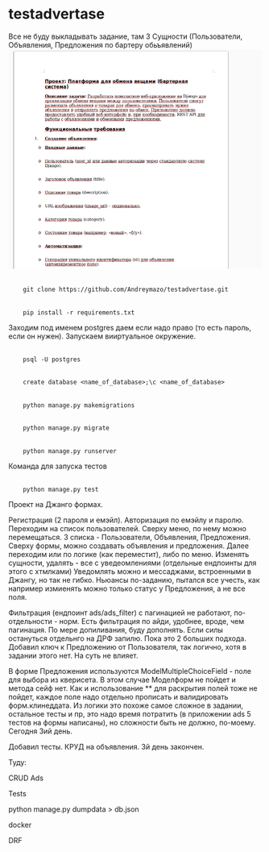# testadvertase
Все не буду выкладывать задание, там 3 Сущности (Пользователи, Объявления, Предложения по бартеру обьъявлений)
![](/media/media/Screenshot%20from%202025-05-23%2019-26-56.png)


##
        git clone https://github.com/Andreymazo/testadvertase.git

##
        pip install -r requirements.txt

Заходим под именем postgres даем если надо право (то есть пароль, если он нужен). Запускаем вииртуальное окружение.
 
##
        psql -U postgres

##
        create database <name_of_database>;\c <name_of_database>

##
        python manage.py makemigrations

##
        python manage.py migrate


##
        python manage.py runserver

Команда для запуска тестов
##
        python manage.py test



Проект на Джанго формах. 

Регистрация (2 пароля и емэйл). Авторизация по емэйлу и паролю. Переходим на список пользователей. Сверху меню, по нему можно перемещаться.
3 списка - Пользователи, Объявления, Предложения. Сверху формы, можно создавать объявления и предложения. Далее переходим или по логике (как переместит), либо по меню. Изменять сущности, удалять - все с уведеомлениями (отдельные ендпоинты для этого с хтмлками) Уведомлять можно и мессаджами, встроенными в Джангу, но так не гибко. Ньюансы по-заданию, пытался все учесть, как например измиенять можно только статус у Предложения, а не все поля.

Фильтрация (ендпоинт ads/ads_filter) с пагинацией не работают, по-отдельности - норм. Есть фильтрация по айди, удобнее, вроде, чем пагинация.
По мере допиливания, буду дополнять. Если силы остануться отдельнго на ДРФ запилю. Пока это 2 больших подхода.
Добавил ключ к Предложению от Пользователя, так логично, хотя в задании этого нет. На суть не влияет.

В форме Предложения используются ModelMultipleChoiceField - поле для выбора из кверисета. В этом случае Моделформ не пойдет и метода сейф нет. Как и использование ** для раскрытия полей тоже не пойдет, каждое поле надо отдельно прописать и валидировать форм.клинеддата. Из логики это похоже самое сложное в задании, остальное тесты и пр, это надо время потратить (в приложении ads 5 тестов на формы написаны), но сложности быть не должно, по-моему. Сегодня 3ий день.

Добавил тесты. КРУД на объявления. 3й день закончен.

Туду:

CRUD Ads

Tests

python manage.py dumpdata > db.json

docker

DRF
